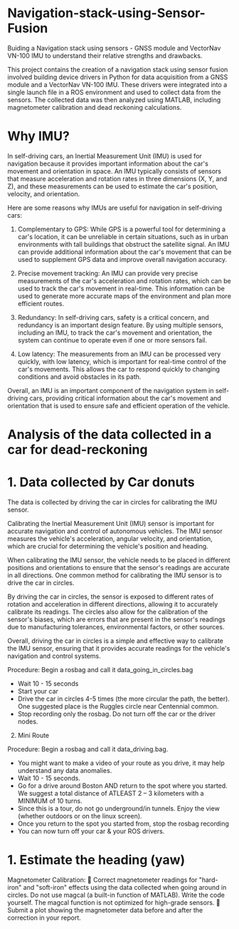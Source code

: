 # Navigation-stack-using-Sensor-Fusion

Buiding a Navigation stack using sensors - GNSS module and VectorNav VN-100 IMU to understand their relative strengths and drawbacks.

This project contains the creation of a navigation stack using sensor fusion involved building device drivers in Python for data acquisition from a GNSS module and a VectorNav VN-100 IMU. These drivers were integrated into a single launch file in a ROS environment and used to collect data from the sensors. The collected data was then analyzed using MATLAB, including magnetometer calibration and dead reckoning calculations.

# Why IMU? 

In self-driving cars, an Inertial Measurement Unit (IMU) is used for navigation because it provides important information about the car's movement and orientation in space. An IMU typically consists of sensors that measure acceleration and rotation rates in three dimensions (X, Y, and Z), and these measurements can be used to estimate the car's position, velocity, and orientation.

Here are some reasons why IMUs are useful for navigation in self-driving cars:

1. Complementary to GPS: While GPS is a powerful tool for determining a car's location, it can be unreliable in certain situations, such as in urban environments with tall buildings that obstruct the satellite signal. An IMU can provide additional information about the car's movement that can be used to supplement GPS data and improve overall navigation accuracy.

2. Precise movement tracking: An IMU can provide very precise measurements of the car's acceleration and rotation rates, which can be used to track the car's movement in real-time. This information can be used to generate more accurate maps of the environment and plan more efficient routes.

3. Redundancy: In self-driving cars, safety is a critical concern, and redundancy is an important design feature. By using multiple sensors, including an IMU, to track the car's movement and orientation, the system can continue to operate even if one or more sensors fail.

4. Low latency: The measurements from an IMU can be processed very quickly, with low latency, which is important for real-time control of the car's movements. This allows the car to respond quickly to changing conditions and avoid obstacles in its path.

Overall, an IMU is an important component of the navigation system in self-driving cars, providing critical information about the car's movement and orientation that is used to ensure safe and efficient operation of the vehicle.

# Analysis of the data collected in a car for dead-reckoning

# 1. Data collected by Car donuts

The data is collected by driving the car in circles for calibrating the IMU sensor.

Calibrating the Inertial Measurement Unit (IMU) sensor is important for accurate navigation and control of autonomous vehicles. The IMU sensor measures the vehicle's acceleration, angular velocity, and orientation, which are crucial for determining the vehicle's position and heading.

When calibrating the IMU sensor, the vehicle needs to be placed in different positions and orientations to ensure that the sensor's readings are accurate in all directions. One common method for calibrating the IMU sensor is to drive the car in circles.

By driving the car in circles, the sensor is exposed to different rates of rotation and acceleration in different directions, allowing it to accurately calibrate its readings. The circles also allow for the calibration of the sensor's biases, which are errors that are present in the sensor's readings due to manufacturing tolerances, environmental factors, or other sources.

Overall, driving the car in circles is a simple and effective way to calibrate the IMU sensor, ensuring that it provides accurate readings for the vehicle's navigation and control systems.

Procedure:
Begin a rosbag and call it data_going_in_circles.bag
- Wait 10 - 15 seconds
- Start your car
- Drive the car in circles 4-5 times (the more circular the path, the better). One
suggested place is the Ruggles circle near Centennial common.
- Stop recording only the rosbag. Do not turn off the car or the driver nodes.

2. Mini Route

Procedure:
Begin a rosbag and call it data_driving.bag.
- You might want to make a video of your route as you drive, it may help
understand any data anomalies.
- Wait 10 - 15 seconds.
- Go for a drive around Boston AND return to the spot where you started. We
suggest a total distance of ATLEAST 2 – 3 kilometers with a MINIMUM of 10
turns.
- Since this is a tour, do not go underground/in tunnels. Enjoy the view (whether
outdoors or on the linux screen).
- Once you return to the spot you started from, stop the rosbag recording
- You can now turn off your car & your ROS drivers.

# 1. Estimate the heading (yaw)
Magnetometer Calibration:
 Correct magnetometer readings for "hard-iron" and "soft-iron" effects using the data collected
when going around in circles. Do not use magcal (a built-in function of MATLAB). Write the code
yourself. The magcal function is not optimized for high-grade sensors.
 Submit a plot showing the magnetometer data before and after the correction in your report.

